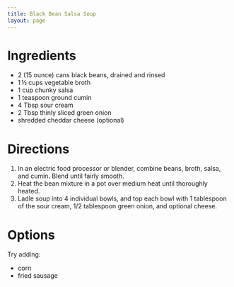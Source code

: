 ```yaml
---
title: Black Bean Salsa Soup
layout: page
---
```


# Ingredients

* 2 (15 ounce) cans black beans, drained and rinsed
* 1 ½ cups vegetable broth
* 1 cup chunky salsa
* 1 teaspoon ground cumin
* 4 Tbsp sour cream
* 2 Tbsp thinly sliced green onion
* shredded cheddar cheese (optional)

# Directions

1. In an electric food processor or blender, combine beans, broth, salsa, and cumin. Blend until fairly smooth.
1. Heat the bean mixture in a pot over medium heat until thoroughly heated.
1. Ladle soup into 4 individual bowls, and top each bowl with 1 tablespoon of the sour cream, 1/2 tablespoon green onion, and optional cheese.

# Options

Try adding:

* corn
* fried sausage
